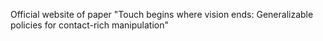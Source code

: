 Official website of paper "Touch begins where vision ends: Generalizable policies for contact-rich manipulation"
